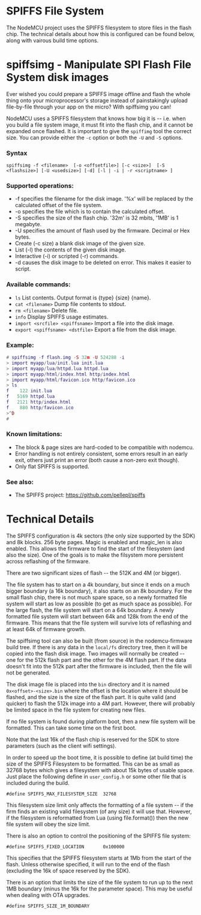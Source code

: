 # SPIFFS File System

The NodeMCU project uses the SPIFFS filesystem to store files in the flash chip. The technical details about how this is configured can be found below, along with vairous build time options.

# spiffsimg - Manipulate SPI Flash File System disk images

Ever wished you could prepare a SPIFFS image offline and flash the whole
thing onto your microprocessor's storage instead of painstakingly upload
file-by-file through your app on the micro? With spiffsimg you can!

NodeMCU uses a SPIFFS filesystem that knows how big it is -- i.e. when you build a file system
image, it must fit into the flash chip, and it cannot be expanded once flashed.
It is important to give the `spiffimg` tool the correct size. You can provide either the `-c` option or both the `-U` and `-S` options.

### Syntax 

`spiffsimg -f <filename> 
	[-o <offsetfile>]
	[-c <size>] 
	[-S <flashsize>]
	[-U <usedsize>]
	[-d]
	[-l | -i | -r <scriptname> ]`

### Supported operations:

  * -f specifies the filename for the disk image. '%x' will be replaced by the calculated offset of the file system.
  * -o specifies the file which is to contain the calculated offset.
  * -S specifies the size of the flash chip. '32m' is 32 mbits, '1MB' is 1 megabyte.
  * -U specifies the amount of flash used by the firmware. Decimal or Hex bytes.
  * Create (-c size) a blank disk image of the given size.
  * List (-l) the contents of the given disk image.
  * Interactive (-i) or scripted (-r) commands.
  * -d causes the disk image to be deleted on error. This makes it easier to script.

### Available commands:

  * `ls` List contents. Output format is {type} {size} {name}.
  * `cat <filename>` Dump file contents to stdout.
  * `rm <filename>` Delete file.
  * `info` Display SPIFFS usage estimates.
  * `import <srcfile> <spiffsname>` Import a file into the disk image.
  * `export <spiffsname> <dstfile>` Export a file from the disk image.

### Example:
```lua
# spiffsimg -f flash.img -S 32m -U 524288 -i
> import myapp/lua/init.lua init.lua
> import myapp/lua/httpd.lua httpd.lua
> import myapp/html/index.html http/index.html
> import myapp/html/favicon.ico http/favicon.ico
> ls
f    122 init.lua
f   5169 httpd.lua
f   2121 http/index.html
f    880 http/favicon.ico
>^D
#
```

### Known limitations:

  * The block & page sizes are hard-coded to be compatible with nodemcu.
  * Error handling is not entirely consistent, some errors result in an
    early exit, others just print an error (both cause a non-zero exit though).
  * Only flat SPIFFS is supported.


### See also:
  * The SPIFFS project: https://github.com/pellepl/spiffs

# Technical Details

The SPIFFS configuration is 4k sectors (the only size supported by the SDK) and 8k blocks. 256 byte pages. Magic is enabled and magic_len is also enabled. This allows the firmware to find the start of the filesystem (and also the size).
One of the goals is to make the filsystem more persistent across reflashing of the firmware.

There are two significant sizes of flash -- the 512K and 4M (or bigger). 

The file system has to start on a 4k boundary, but since it ends on a much bigger boundary (a 16k boundary), it also starts on an 8k boundary. For the small flash chip, there is 
not much spare space, so a newly formatted file system will start as low as possible (to get as much space as possible). For the large flash, the 
file system will start on a 64k boundary. A newly formatted file system will start between 64k and 128k from the end of the firmware. This means that the file 
system will survive lots of reflashing and at least 64k of firmware growth. 

The spiffsimg tool can also be built (from source) in the nodemcu-firmware build tree. If there is any data in the `local/fs` directory tree, then it will
be copied into the flash disk image. Two images will normally be created -- one for the 512k flash part and the other for the 4M flash part. If the data doesn't 
fit into the 512k part after the firmware is included, then the file will not be generated.

The disk image file is placed into the `bin` directory and it is named `0x<offset>-<size>.bin` where the offset is the location where it should be 
flashed, and the size is the size of the flash part. It is quite valid (and quicker) to flash the 512k image into a 4M part. However, there will probably be
limited space in the file system for creating new files.

If no file system is found during platform boot, then a new file system will be formatted. This can take some time on the first boot.

Note that the last 16k of the flash chip is reserved for the SDK to store parameters (such as the client wifi settings).

In order to speed up the boot time, it is possible to define (at build time) the size of the SPIFFS Filesystem to be formatted. This can be as small as 32768 bytes which gives a filesystem with about 15k bytes of usable space.
Just place the following define in `user_config.h` or some other file that is included during the build.

```
#define SPIFFS_MAX_FILESYSTEM_SIZE	32768
```

This filesystem size limit only affects the formatting of a file system -- if the firm finds an existing valid filesystem (of any size) it will use that. However, if the 
filesystem is reformatted from Lua (using file.format()) then the new file system will obey the size limit. 

There is also an option to control the positioning of the SPIFFS file system:

```
#define SPIFFS_FIXED_LOCATION   	0x100000
```

This specifies that the SPIFFS filesystem starts at 1Mb from the start of the flash. Unless otherwise specified, it will run to the end of the flash (excluding the 16k of space reserved by the SDK). 

There is an option that limits the size of the file system to run up to the next 1MB boundary (minus the 16k for the parameter space). This may be useful when dealing with OTA upgrades.

```
#define SPIFFS_SIZE_1M_BOUNDARY
```
